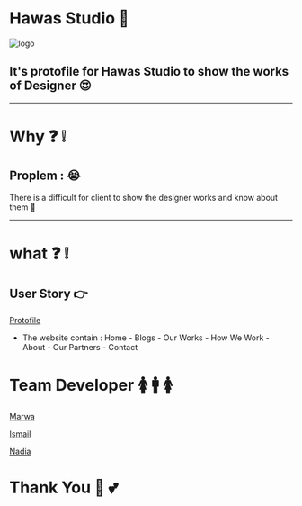 # Hawas Studio 🐚



![logo](https://github.com/facg3/Hawas-Studio/blob/master/hawas.png)

## It's protofile for Hawas Studio to show the works of Designer 😍
___
# Why ❓ ❕ 
## Proplem : 😭
There is a difficult for client to show the designer works and know about them  🙇

___ 

# what  ❓ ❕
## User Story 👉
[Protofile]()
- The website contain :
Home  - Blogs - Our Works - How We Work - About - Our Partners - Contact  


# Team  Developer 🚺 🚹 🚺 

[Marwa](https://github.com/MarwaBj)  

[Ismail](https://github.com/ismail2009)  

[Nadia](https://github.com/NadiaKhatib)



# Thank You 🙂 💕
